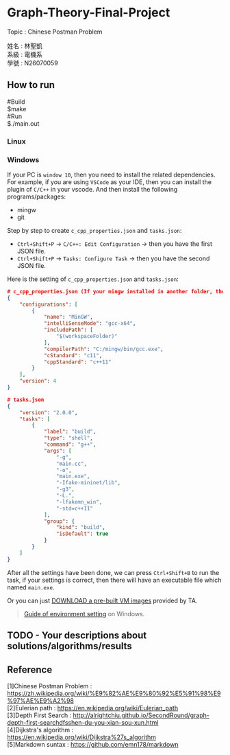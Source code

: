 # Graph-Theory-Final-Project</br>
 
Topic : Chinese Postman Problem

姓名 : 林聖凱</br>
系級 : 電機系</br>
學號 : N26070059</br>

## How to run

#Build</br>
$make</br>
#Run</br>
$./main.out</br>

### Linux


### Windows

If your PC is `window 10`, then you need to install the related dependencies. For example, if you are using `VSCode` as your IDE, then you can install the plugin of `C/C++` in your vscode. And then install the following programs/packages:
* mingw
* git

Step by step to create `c_cpp_properties.json` and `tasks.json`:
* `Ctrl+Shift+P` -> `C/C++: Edit Configuration` -> then you have the first JSON file.
* `Ctrl+Shift+P` -> `Tasks: Configure Task` -> then you have the second JSON file.

Here is the setting of `c_cpp_properties.json` and `tasks.json`:
```json
# c_cpp_properties.json (If your mingw installed in another folder, then you have to change the value in `compilterPath`)
{
    "configurations": [
        {
            "name": "MinGW",
            "intelliSenseMode": "gcc-x64",
            "includePath": [
                "$(workspaceFolder)"
            ],
            "compilerPath": "C:/mingw/bin/gcc.exe",
            "cStandard": "c11",
            "cppStandard": "c++11"
        }
    ],
    "version": 4
}

# tasks.json
{
    "version": "2.0.0",
    "tasks": [
        {
            "label": "build",
            "type": "shell",
            "command": "g++",
            "args": [
                "-g",
                "main.cc",
                "-o",
                "main.exe",
                "-Ifake-mininet/lib",
                "-g3",
                "-L.",
                "-lfakemn_win",
                "-std=c++11"
            ],
            "group": {
                "kind": "build",
                "isDefault": true
            }
        }
    ]
}
```

After all the settings have been done, we can press `Ctrl+Shift+B` to run the task, if your settings is correct, then there will have an executable file which named `main.exe`.

Or you can just [DOWNLOAD a pre-built VM images](http://gofile.me/39GpL/XU5tznyO6) provided by TA.

> [Guide of environment setting](https://hackmd.io/-5WZQC-1QqOeV3KUX65tEw?view) on Windows.

## TODO - Your descriptions about solutions/algorithms/results

## Reference
[1]Chinese Postman Problem : https://zh.wikipedia.org/wiki/%E9%82%AE%E9%80%92%E5%91%98%E9%97%AE%E9%A2%98</br>
[2]Eulerian path : https://en.wikipedia.org/wiki/Eulerian_path</br>
[3]Depth First Search : http://alrightchiu.github.io/SecondRound/graph-depth-first-searchdfsshen-du-you-xian-sou-xun.html</br>
[4]Dijkstra's algorithm : https://en.wikipedia.org/wiki/Dijkstra%27s_algorithm</br>
[5]Markdown suntax : https://github.com/emn178/markdown</br>

